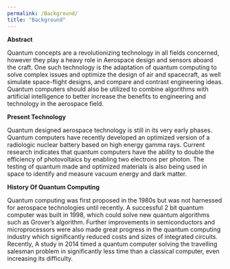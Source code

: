 ```yaml
---
permalink: /Background/
title: "Background"
---
```

**Abstract**

Quantum concepts are a revolutionizing technology in all fields concerned, however they play a heavy role in Aerospace design and sensors aboard the craft. One such technology is the adaptation of quantum computing to solve complex issues and optimize the design of air and spacecraft, as well simulate space-flight designs, and compare and contrast engineering ideas. Quantum computers should also be utilized to combine algorithms with artificial intelligence to better increase the benefits to engineering and technology in the aerospace field.

**Present Technology**

Quantum designed aerospace technology is still in its very early phases. Quantum computers have recently developed an optimized version of a radiologic nuclear battery based on high energy gamma rays. Current research indicates that quantum computers have the ability to double the efficiency of photovoltaics by enabling two electrons per photon. The testing of quantum made and optimized materials is also being used in space to identify and measure vacuum energy and dark matter.

**History Of Quantum Computing**

Quantum computing was first proposed in the 1980s but was not harnessed for aerospace technologies until recently. A successful 2 bit quantum computer was built in 1998, which could solve new quantum algorithms such as Grover’s algorithm. Further improvements in semiconductors and microprocessors were also made great progress in the quantum computing industry which significantly reduced costs and sizes of integrated circuits. Recently, A study in 2014 timed a quantum computer solving the travelling salesman problem in significantly less time than a classical computer, even increasing its difficulty.
